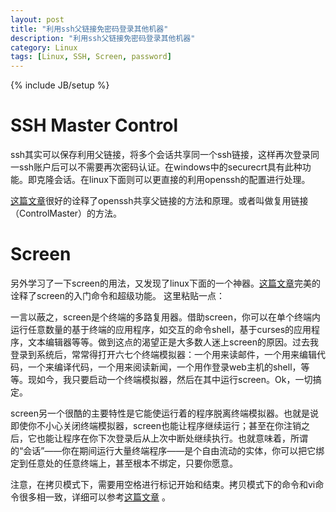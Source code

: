 ```yaml
---
layout: post
title: "利用ssh父链接免密码登录其他机器"
description: "利用ssh父链接免密码登录其他机器"
category: Linux
tags: [Linux, SSH, Screen, password]
---
```

{% include JB/setup %}

# SSH Master Control #

ssh其实可以保存利用父链接，将多个会话共享同一个ssh链接，这样再次登录同一ssh账户后可以不需要再次密码认证。在windows中的securecrt具有此种功能。即克隆会话。在linux下面则可以更直接的利用openssh的配置进行处理。

[这篇文章](http://www.cyberciti.biz/faq/linux-unix-reuse-openssh-connection/)很好的诠释了openssh共享父链接的方法和原理。或者叫做复用链接（ControlMaster）的方法。

# Screen #

另外学习了一下screen的用法，又发现了linux下面的一个神器。[这篇文章](http://wiki.ubuntu.org.cn/index.php?title%3DGNUScreen&variant%3Dzh-hans)完美的诠释了screen的入门命令和超级功能。
这里粘贴一点：

一言以蔽之，screen是个终端的多路复用器。借助screen，你可以在单个终端内运行任意数量的基于终端的应用程序，如交互的命令shell，基于curses的应用程序，文本编辑器等等。做到这点的渴望正是大多数人迷上screen的原因。过去我登录到系统后，常常得打开六七个终端模拟器：一个用来读邮件，一个用来编辑代码，一个来编译代码，一个用来阅读新闻，一个用作登录web主机的shell，等等。现如今，我只要启动一个终端模拟器，然后在其中运行screen。Ok，一切搞定。

screen另一个很酷的主要特性是它能使运行着的程序脱离终端模拟器。也就是说即使你不小心关闭终端模拟器，screen也能让程序继续运行；甚至在你注销之后，它也能让程序在你下次登录后从上次中断处继续执行。也就意味着，所谓的“会话”——你在期间运行大量终端程序——是个自由流动的实体，你可以把它绑定到任意处的任意终端上，甚至根本不绑定，只要你愿意。

注意，在拷贝模式下，需要用空格进行标记开始和结束。拷贝模式下的命令和vi命令很多相一致，详细可以参考[这篇文章](http://my.oschina.net/u/1012289/blog/119864) 。
